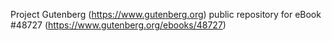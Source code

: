 Project Gutenberg (https://www.gutenberg.org) public repository for eBook #48727 (https://www.gutenberg.org/ebooks/48727)
